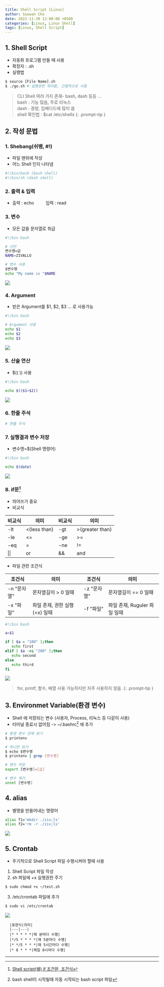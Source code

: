 ```yaml
---
title: Shell Script [Linux]
author: Soowan Cho
date: 2022-11-30 12:00:00 +0500
categories: [Linux, Linux Shell]
tags: [Linux, Shell Script]
---
```


## 1. Shell Script
- 자동화 프로그램 만들 때 사용<br>
- 확장자 : .sh<br>
- 실행법
```bash
$ source [File Name].sh
$ ./go.sh # 실행권한 줘야함, 간헐적으로 사용
```

> CLI Shell 여러 가지 존재- bash, dash 등등 ...<br>bash : 기능 많음, 주로 리눅스<br>dash : 경량, 임베디드에 많이 씀<br>shell 확인법 : $cat /etc/shells
{: .prompt-tip }


## 2. 작성 문법
### 1. Shebang(쉬뱅, #!)
- 파일 맨위에 작성<br>
- 어느 Shell 인지 나타냄
```bash
#!/bin/bash (bash shell)
#!/bin/sh (dash shell)
```

### 2. 출력 & 입력
- 출략 : echoㅤㅤㅤ입력 : read

### 3. 변수
- 모든 값을 문자열로 취급

```bash
#!/bin bash

# 선언
변수명=값
NAME=ZIVALLO

# 변수 사용
$변수명
echo "My name is "$NAME
```

<img src="/assets/img/ShellScript/variable.jpg">

### 4. Argument
- 받은 Argument를 $1, $2, $3 ... 로 사용가능

```bash
#!/bin bash

# Argument 사용
echo $1
echo $2
echo $3
```

<img src="/assets/img/ShellScript/argument.jpg">

### 5. 산술 연산
- $(( )) 사용

```bash
#!/bin bash

echo $(($1+$2))
```

<img src="/assets/../../assets/img/ShellScript/operator.jpg">

### 6. 한줄 주석
```bash
# 한줄 주석
```


### 7. 실행결과 변수 저장
- 변수명=$(Shell 명령어)

```bash
#!/bin bash

echo $(date)
```

<img src="/assets/img/ShellScript/cmd.jpg">

### 8. if문[^f1]
- 띄어쓰기 중요
- 비교식

|비교식|의미|비교식|의미|
|---|---|---|---|
|-lt|<(less than)|-gt|>(greater than)|
|-le|<=|-ge|>=|
|-eq|=|-ne|!=|
|\|\||or|&&|and|

- 파일 관련 조건식

|조건식|의미|조건식|의미|
|---|---|---|---|
|-n "문자열"|문자열길이 > 0 일때|-z "문자열"|문자열길이 == 0 일때|
|-x "파일"|파일 존재, 권한 실행(+x) 일때|-f "파일" |파일 존재, Ruguler 파일 일때|

```bash
#!/bin bash

a=$1

if [ $a = "100" ];then
   echo first
elif [ $a -eq "200" ];then
   echo second
else
   echo third
fi
```
<img src="/assets/img/ShellScript/if1.jpg">

> for, printf, 함수, 배열 사용 가능하지만 자주 사용하지 않음.
{: .prompt-tip }

## 3. Environmet Variable(환경 변수)
- Shell 에 저장되는 변수 (사용자, Process, 리눅스 등 다같이 사용)
- 터미널 종료시 없어짐 -> ~/.bashrc[^f2] 에 추가


```bash
# 환경 변수 전체 읽기
$ printenv

# 하나만 읽기
$ echo $변수명
$ printenv | grep [변수명]

# 변수 저장
export [변수명]=[값]

# 변수 제거
unset [변수명]
```

## 4. alias
- 별명을 만들어내는 명령어
```bash
alias f1='mkdir ./ziv;ls'
alias f2='rm -r ./ziv;ls'
```
<img src="/assets/img/ShellScript/alias.jpg">

## 5. Crontab
- 주기적으로 Shell Script 파일 수행시켜야 할때 사용
1. Shell Script 파일 작성
2. sh 파일에 +x 실행권한 주기
```bash
$ sudo chmod +x ~/test.sh
```
3. /etc/crontab 파일에 추가
```bash
$ sudo vi /etc/crontab
```
<img src="/assets/img/ShellScript/crontab.jpg">

      |표현식|의미|
      |---|---|
      |* * * * *|매 분마다 수행|
      |*/5 * * * *|매 5분마다 수행|
      |* */5 * * *|매 5시간마다 수행|
      |* 8 * * *|매일 8시마다 수행|


---
[^f1]: [Shell script(쉘) if 조건문, 조건식](https://hand-over.tistory.com/32)
[^f2]: bash shell이 시작될때 자동 시작되는 bash script 파일
